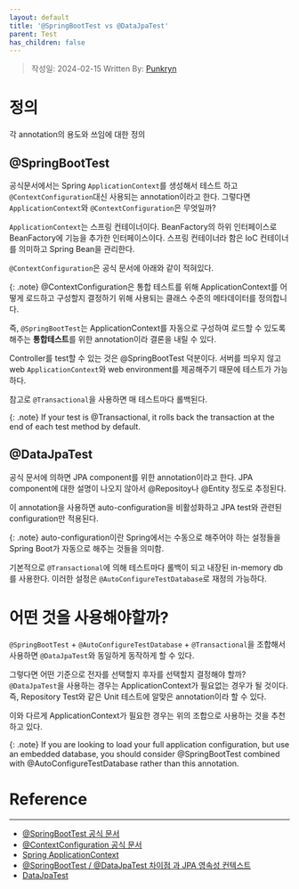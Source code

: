 ```yaml
---
layout: default
title: '@SpringBootTest vs @DataJpaTest'
parent: Test
has_children: false
---
```


> 작성일: 2024-02-15
> Written By: [Punkryn](https://github.com/punkryn)

# 정의
각 annotation의 용도와 쓰임에 대한 정의
## @SpringBootTest
공식문서에서는 Spring `ApplicationContext`를 생성해서 테스트 하고 `@ContextConfiguration`대신 사용되는 annotation이라고 한다.
그렇다면 `ApplicationContext`와 `@ContextConfiguration`은 무엇일까?

`ApplicationContext`는 스프링 컨테이너이다. BeanFactory의 하위 인터페이스로 BeanFactory에 기능을 추가한 인터페이스이다.
스프링 컨테이너라 함은 IoC 컨테이너를 의미하고 Spring Bean을 관리한다.

`@ContextConfiguration`은 공식 문서에 아래와 같이 적혀있다. 

{: .note}
@ContextConfiguration은 통합 테스트를 위해 ApplicationContext를 어떻게 로드하고 구성할지 결정하기 위해 사용되는 클래스 수준의 메타데이터를 정의합니다.

즉, `@SpringBootTest`는 ApplicationContext를 자동으로 구성하여 로드할 수 있도록 해주는 **통합테스트**를 위한 annotation이라 결론을 내릴 수 있다.

Controller를 test할 수 있는 것은 @SpringBootTest 덕분이다. 서버를 띄우지 않고 web `ApplicationContext`와 web environment를 제공해주기 때문에 테스트가 가능하다. 

참고로 `@Transactional`을 사용하면 매 테스트마다 롤백된다.

{: .note}
If your test is @Transactional, it rolls back the transaction at the end of each test method by default.

## @DataJpaTest
공식 문서에 의하면 JPA component를 위한 annotation이라고 한다. 
JPA component에 대한 설명이 나오지 않아서 @Repositoy나 @Entity 정도로 추정된다.

이 annotation을 사용하면 auto-configuration을 비활성화하고 JPA test와 관련된 configuration만 적용된다.


{: .note}
auto-configuration이란 Spring에서는 수동으로 해주어야 하는 설정들을 Spring Boot가 자동으로 해주는 것들을 의미함.

기본적으로 `@Transactional`에 의해 테스트마다 롤백이 되고 내장된 in-memory db를 사용한다. 
이러한 설정은 `@AutoConfigureTestDatabase`로 재정의 가능하다.

# 어떤 것을 사용해야할까?
`@SpringBootTest` + `@AutoConfigureTestDatabase` + `@Transactional`을 조합해서 사용하면 `@DataJpaTest`와 동일하게 동작하게 할 수 있다.

그렇다면 어떤 기준으로 전자를 선택할지 후자를 선택할지 결정해야 할까? \
`@DataJpaTest`을 사용하는 경우는 ApplicationContext가 필요없는 경우가 될 것이다. 즉, Repository Test와 같은 Unit 테스트에 알맞은 annotation이라 할 수 있다.

이와 다르게 ApplicationContext가 필요한 경우는 위의 조합으로 사용하는 것을 추천하고 있다.

{: .note}
If you are looking to load your full application configuration, but use an embedded database, you should consider @SpringBootTest combined with @AutoConfigureTestDatabase rather than this annotation.


# Reference
---
- [@SpringBootTest 공식 문서](https://docs.spring.io/spring-boot/docs/current/reference/html/features.html#features.testing)
- [@ContextConfiguration 공식 문서](https://docs.spring.io/spring-framework/reference/testing/annotations/integration-spring/annotation-contextconfiguration.html)
- [Spring ApplicationContext](https://www.baeldung.com/spring-application-context)
- [@SpringBootTest / @DataJpaTest 차이점 과 JPA 영속성 컨텍스트](https://cobbybb.tistory.com/23)
- [DataJpaTest](https://docs.spring.io/spring-boot/docs/current/api/org/springframework/boot/test/autoconfigure/orm/jpa/DataJpaTest.html)